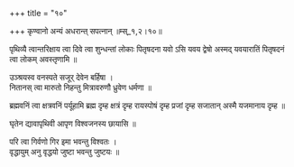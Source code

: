 +++
title = "१०"

+++
कृण्वानो अन्यं अधरान्त् सपत्नान् ॥म्स्_१,२।१०॥  
    
पृथिव्यै त्वान्तरिक्षाय त्वा दिवे त्वा शुन्धन्तां लोकाः पितृषदना यवो ऽसि यवय द्वेषो अस्मद् यवयारातिं पितृषदनं त्वा लोकम् अवस्तृणामि ॥  
    
उञ्श्रयस्व वनस्पते सजूर् देवेन बर्हिषा ।  
नितानस् त्वा मारुतो निहन्तु मित्रावरुणौ ध्रुवेण धर्मणा ॥  
    
  
ब्रह्मवनिं त्वा क्षत्रवनिं पर्यूहामि ब्रह्म दृम्ह क्षत्रं दृम्ह रायस्पोषं दृम्ह प्रजां दृम्ह सजातान् अस्मै यजमानाय दृम्ह ॥  
    
घृतेन द्यावापृथिवी आपृण विश्वजनस्य छायासि ॥  
    
परि त्वा गिर्वणो गिर इमा भवन्तु विश्वतः ।  
वृद्धायुम् अनु वृद्धयो जुष्टा भवन्तु जुष्टयः ॥  
    
